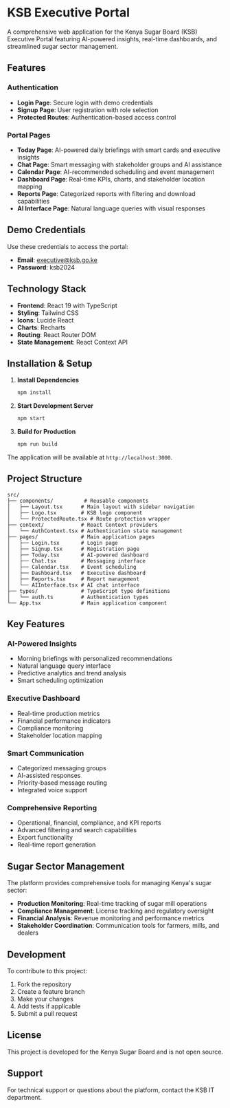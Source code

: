 # KSB Executive Portal

A comprehensive web application for the Kenya Sugar Board (KSB) Executive Portal featuring AI-powered insights, real-time dashboards, and streamlined sugar sector management.

## Features

### Authentication
- **Login Page**: Secure login with demo credentials
- **Signup Page**: User registration with role selection
- **Protected Routes**: Authentication-based access control

### Portal Pages
- **Today Page**: AI-powered daily briefings with smart cards and executive insights
- **Chat Page**: Smart messaging with stakeholder groups and AI assistance
- **Calendar Page**: AI-recommended scheduling and event management
- **Dashboard Page**: Real-time KPIs, charts, and stakeholder location mapping
- **Reports Page**: Categorized reports with filtering and download capabilities
- **AI Interface Page**: Natural language queries with visual responses

## Demo Credentials

Use these credentials to access the portal:
- **Email**: executive@ksb.go.ke
- **Password**: ksb2024

## Technology Stack

- **Frontend**: React 19 with TypeScript
- **Styling**: Tailwind CSS
- **Icons**: Lucide React
- **Charts**: Recharts
- **Routing**: React Router DOM
- **State Management**: React Context API

## Installation & Setup

1. **Install Dependencies**
   ```bash
   npm install
   ```

2. **Start Development Server**
   ```bash
   npm start
   ```

3. **Build for Production**
   ```bash
   npm run build
   ```

The application will be available at `http://localhost:3000`.

## Project Structure

```
src/
├── components/          # Reusable components
│   ├── Layout.tsx      # Main layout with sidebar navigation
│   ├── Logo.tsx        # KSB logo component
│   └── ProtectedRoute.tsx # Route protection wrapper
├── context/            # React Context providers
│   └── AuthContext.tsx # Authentication state management
├── pages/              # Main application pages
│   ├── Login.tsx       # Login page
│   ├── Signup.tsx      # Registration page
│   ├── Today.tsx       # AI-powered dashboard
│   ├── Chat.tsx        # Messaging interface
│   ├── Calendar.tsx    # Event scheduling
│   ├── Dashboard.tsx   # Executive dashboard
│   ├── Reports.tsx     # Report management
│   └── AIInterface.tsx # AI chat interface
├── types/              # TypeScript type definitions
│   └── auth.ts         # Authentication types
└── App.tsx             # Main application component
```

## Key Features

### AI-Powered Insights
- Morning briefings with personalized recommendations
- Natural language query interface
- Predictive analytics and trend analysis
- Smart scheduling optimization

### Executive Dashboard
- Real-time production metrics
- Financial performance indicators
- Compliance monitoring
- Stakeholder location mapping

### Smart Communication
- Categorized messaging groups
- AI-assisted responses
- Priority-based message routing
- Integrated voice support

### Comprehensive Reporting
- Operational, financial, compliance, and KPI reports
- Advanced filtering and search capabilities
- Export functionality
- Real-time report generation

## Sugar Sector Management

The platform provides comprehensive tools for managing Kenya's sugar sector:

- **Production Monitoring**: Real-time tracking of sugar mill operations
- **Compliance Management**: License tracking and regulatory oversight
- **Financial Analysis**: Revenue monitoring and performance metrics
- **Stakeholder Coordination**: Communication tools for farmers, mills, and dealers

## Development

To contribute to this project:

1. Fork the repository
2. Create a feature branch
3. Make your changes
4. Add tests if applicable
5. Submit a pull request

## License

This project is developed for the Kenya Sugar Board and is not open source.

## Support

For technical support or questions about the platform, contact the KSB IT department.
